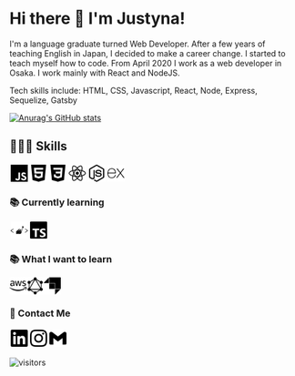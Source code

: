 # Hi there 👋 I'm Justyna!

I'm a language graduate turned Web Developer. After a few years of teaching English in Japan, I decided to make a career change. I started to teach myself how to code. From April 2020 I work as a web developer in Osaka. I work mainly with React and NodeJS.

Tech skills include: HTML, CSS, Javascript, React, Node, Express, Sequelize, Gatsby

[![Anurag's GitHub stats](https://github-readme-stats.vercel.app/api?username=j45t7&hide=stars,issues&count_private=true&show_icons=true&theme=graywhite)](https://github.com/anuraghazra/github-readme-stats)

## 👩🏻‍💻 Skills

<p style="display:flex; justify-content: flex-start">
<img style="width: 30px; margin: 2px" src="./images/javascript.svg">
<img style="width: 30px; margin: 2px" src="./images/html5.svg">
<img style="width: 30px; margin: 2px" src="./images/css3.svg">
<img style="width: 30px; margin: 2px" src="./images/react.svg">
<img style="width: 30px; margin: 2px" src="./images/nodedotjs.svg">
<img style="width: 30px' src="./images/sequelize.svg">
<img style="width: 30px; margin: 2px" src="./images/express.svg">
</p>

### 📚 Currently learning

<p style="display:flex; justify-content: flex-start">
<img style="width: 30px; margin: 2px" src="./images/styledcomponents.svg">
<img style="width: 30px; margin: 2px" src="./images/typescript.svg">
</p>

### 📚 What I want to learn

<p style="display:flex; justify-content: flex-start">
<img style="width: 30px" src="./images/amazonaws.svg">
<img style="width: 30px" src="./images/graphql.svg">
<img style="width: 30px" src="./images/strapi.svg">
</p>

### 📧 Contact Me

<p style="display:flex; justify-content: flex-start">
<a href="https://www.linkedin.com/in/marciniak-justyna/"><img style='width: 30px; margin: 2px' src="./images/linkedin.svg"></a>
<a href="https://www.instagram.com/j45t7/"><img style='width: 30px; margin: 2px' src="./images/instagram.svg"></a>                          
<a href="mailto:justy.marciniak@gmail.com"><img style="width: 30px; margin: 2px" src="./images/gmail.svg"></a>
</p>

![visitors](https://visitor-badge.glitch.me/badge?page_id=j45t7)



